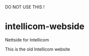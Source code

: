<p>DO NOT USE THIS !</p>

# intellicom-webside
Nettside for Intellicom


<p>This is the old Intellicom website</p>
